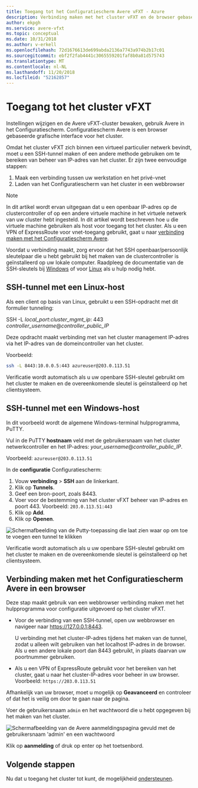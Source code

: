 ```yaml
---
title: Toegang tot het Configuratiescherm Avere vFXT - Azure
description: Verbinding maken met het cluster vFXT en de browser gebaseerde Avere het Configuratiescherm om de vFXT Avere configureren
author: ekpgh
ms.service: avere-vfxt
ms.topic: conceptual
ms.date: 10/31/2018
ms.author: v-erkell
ms.openlocfilehash: 72d1676613de699abda2136a7743a974b2b17c01
ms.sourcegitcommit: ebf2f2fab4441c3065559201faf8b0a81d575743
ms.translationtype: MT
ms.contentlocale: nl-NL
ms.lasthandoff: 11/20/2018
ms.locfileid: "52162857"
---
```

# <a name="access-the-vfxt-cluster"></a>Toegang tot het cluster vFXT

Instellingen wijzigen en de Avere vFXT-cluster bewaken, gebruik Avere in het Configuratiescherm. Configuratiescherm Avere is een browser gebaseerde grafische interface voor het cluster.

Omdat het cluster vFXT zich binnen een virtueel particulier netwerk bevindt, moet u een SSH-tunnel maken of een andere methode gebruiken om te bereiken van beheer van IP-adres van het cluster. Er zijn twee eenvoudige stappen: 

1. Maak een verbinding tussen uw werkstation en het privé-vnet 
1. Laden van het Configuratiescherm van het cluster in een webbrowser 

> [!NOTE] 
> In dit artikel wordt ervan uitgegaan dat u een openbaar IP-adres op de clustercontroller of op een andere virtuele machine in het virtuele netwerk van uw cluster hebt ingesteld. In dit artikel wordt beschreven hoe u die virtuele machine gebruiken als host voor toegang tot het cluster. Als u een VPN of ExpressRoute voor vnet-toegang gebruikt, gaat u naar [verbinding maken met het Configuratiescherm Avere](#connect-to-the-avere-control-panel-in-a-browser).

Voordat u verbinding maakt, zorg ervoor dat het SSH openbaar/persoonlijk sleutelpaar die u hebt gebruikt bij het maken van de clustercontroller is geïnstalleerd op uw lokale computer. Raadpleeg de documentatie van de SSH-sleutels bij [Windows](https://docs.microsoft.com/azure/virtual-machines/linux/ssh-from-windows) of voor [Linux](https://docs.microsoft.com/azure/virtual-machines/linux/mac-create-ssh-keys) als u hulp nodig hebt.  

## <a name="ssh-tunnel-with-a-linux-host"></a>SSH-tunnel met een Linux-host

Als een client op basis van Linux, gebruikt u een SSH-opdracht met dit formulier tunneling: 

SSH -L *local_port*:*cluster_mgmt_ip*: 443 *controller_username*@*controller_public_IP*

Deze opdracht maakt verbinding met van het cluster management IP-adres via het IP-adres van de domeincontroller van het cluster.

Voorbeeld:

```sh
ssh -L 8443:10.0.0.5:443 azureuser@203.0.113.51
```

Verificatie wordt automatisch als u uw openbare SSH-sleutel gebruikt om het cluster te maken en de overeenkomende sleutel is geïnstalleerd op het clientsysteem.

## <a name="ssh-tunnel-with-a-windows-host"></a>SSH-tunnel met een Windows-host

In dit voorbeeld wordt de algemene Windows-terminal hulpprogramma, PuTTY.

Vul in de PuTTY **hostnaam** veld met de gebruikersnaam van het cluster netwerkcontroller en het IP-adres: *your_username*@*controller_public_IP*.

Voorbeeld: ``azureuser@203.0.113.51``

In de **configuratie** Configuratiescherm:

1. Vouw **verbinding** > **SSH** aan de linkerkant. 
1. Klik op **Tunnels**. 
1. Geef een bron-poort, zoals 8443. 
1. Voer voor de bestemming van het cluster vFXT beheer van IP-adres en poort 443. 
   Voorbeeld: ``203.0.113.51:443``
1. Klik op **Add**.
1. Klik op **Openen**.

![Schermafbeelding van de Putty-toepassing die laat zien waar op om toe te voegen een tunnel te klikken](media/avere-vfxt-ptty-numbered.png)

Verificatie wordt automatisch als u uw openbare SSH-sleutel gebruikt om het cluster te maken en de overeenkomende sleutel is geïnstalleerd op het clientsysteem.

## <a name="connect-to-the-avere-control-panel-in-a-browser"></a>Verbinding maken met het Configuratiescherm Avere in een browser

Deze stap maakt gebruik van een webbrowser verbinding maken met het hulpprogramma voor configuratie uitgevoerd op het cluster vFXT.

* Voor de verbinding van een SSH-tunnel, open uw webbrowser en navigeer naar https://127.0.0.1:8443. 

  U verbinding met het cluster-IP-adres tijdens het maken van de tunnel, zodat u alleen wilt gebruiken van het localhost IP-adres in de browser. Als u een andere lokale poort dan 8443 gebruikt, in plaats daarvan uw poortnummer gebruiken.

* Als u een VPN of ExpressRoute gebruikt voor het bereiken van het cluster, gaat u naar het cluster-IP-adres voor beheer in uw browser. Voorbeeld: ``https://203.0.113.51``

Afhankelijk van uw browser, moet u mogelijk op **Geavanceerd** en controleer of dat het is veilig om door te gaan naar de pagina.

Voer de gebruikersnaam `admin` en het wachtwoord die u hebt opgegeven bij het maken van het cluster.

![Schermafbeelding van de Avere aanmeldingspagina gevuld met de gebruikersnaam 'admin' en een wachtwoord](media/avere-vfxt-gui-login.png)

Klik op **aanmelding** of druk op enter op het toetsenbord.

## <a name="next-steps"></a>Volgende stappen

Nu dat u toegang het cluster tot kunt, de mogelijkheid [ondersteunen](avere-vfxt-enable-support.md).
